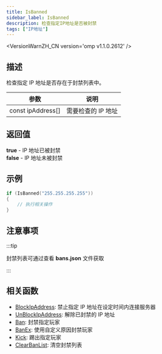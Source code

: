 ```yaml
---
title: IsBanned
sidebar_label: IsBanned
description: 检查指定IP地址是否被封禁
tags: ["IP地址"]
---
```


<VersionWarnZH_CN version='omp v1.1.0.2612' />

## 描述

检查指定 IP 地址是否存在于封禁列表中。

| 参数              | 说明               |
| ----------------- | ------------------ |
| const ipAddress[] | 需要检查的 IP 地址 |

## 返回值

**true** - IP 地址已被封禁  
**false** - IP 地址未被封禁

## 示例

```c
if (IsBanned("255.255.255.255"))
{
    // 执行相关操作
}
```

## 注意事项

:::tip

封禁列表可通过查看 **bans.json** 文件获取

:::

## 相关函数

- [BlockIpAddress](BlockIpAddress): 禁止指定 IP 地址在设定时间内连接服务器
- [UnBlockIpAddress](UnBlockIpAddress): 解除已封禁的 IP 地址
- [Ban](Ban): 封禁指定玩家
- [BanEx](BanEx): 使用自定义原因封禁玩家
- [Kick](Kick): 踢出指定玩家
- [ClearBanList](ClearBanList): 清空封禁列表
